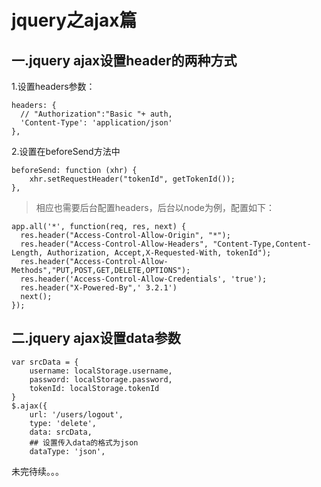 # jquery之ajax篇

## 一.jquery ajax设置header的两种方式

1.设置headers参数：

    headers: {
      // "Authorization":"Basic "+ auth,
      'Content-Type': 'application/json'
    },

2.设置在beforeSend方法中

	beforeSend: function (xhr) {
        xhr.setRequestHeader("tokenId", getTokenId());
    },


> 相应也需要后台配置headers，后台以node为例，配置如下：

	app.all('*', function(req, res, next) {
	  res.header("Access-Control-Allow-Origin", "*");
	  res.header("Access-Control-Allow-Headers", "Content-Type,Content-Length, Authorization, Accept,X-Requested-With, tokenId"); 
	  res.header("Access-Control-Allow-Methods","PUT,POST,GET,DELETE,OPTIONS"); 
	  res.header('Access-Control-Allow-Credentials', 'true'); 
	  res.header("X-Powered-By",' 3.2.1') 
	  next();
	});

## 二.jquery ajax设置data参数

	

    var srcData = {
        username: localStorage.username,
        password: localStorage.password,
        tokenId: localStorage.tokenId
    }
    $.ajax({
        url: '/users/logout',
        type: 'delete',
        data: srcData,
		## 设置传入data的格式为json
        dataType: 'json',


未完待续。。。